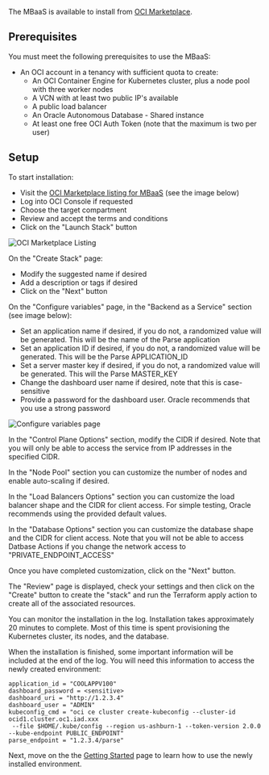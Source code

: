 
The MBaaS is available to install from [OCI Marketplace](https://cloudmarketplace.oracle.com/marketplace/en_US/listing/139274906).

## Prerequisites

You must meet the following prerequisites to use the MBaaS:

* An OCI account in a tenancy with sufficient quota to create:
  * An OCI Container Engine for Kubernetes cluster, plus a node pool with three worker nodes
  * A VCN with at least two public IP's available
  * A public load balancer
  * An Oracle Autonomous Database - Shared instance
  * At least one free OCI Auth Token (note that the maximum is two per user)

## Setup

To start installation:

* Visit the [OCI Marketplace listing for MBaaS](https://cloud.oracle.com/marketplace/application/139274906) (see the image below)
* Log into OCI Console if requested
* Choose the target compartment
* Review and accept the terms and conditions
* Click on the "Launch Stack" button

![OCI Marketplace Listing](../mbaas-oci-mp-listing.png)

On the "Create Stack" page:

* Modify the suggested name if desired
* Add a description or tags if desired
* Click on the "Next" button

On the "Configure variables" page, in the "Backend as a Service" section (see image below):

* Set an application name if desired, if you do not, a randomized value will be generated.  This will be the name of the Parse application
* Set an application ID if desired, if you do not, a randomized value will be generated.  This will be the Parse APPLICATION_ID
* Set a server master key if desired, if you do not, a randomized value will be generated.  This will the Parse MASTER_KEY
* Change the dashboard user name if desired, note that this is case-sensitive
* Provide a password for the dashboard user.  Oracle recommends that you use a strong password

![Configure variables page](../mbaas-configure-variables.png)

In the "Control Plane Options" section, modify the CIDR if desired.  Note that you will only be able to access the service from IP
addresses in the specified CIDR.

In the "Node Pool" section you can customize the number of nodes and enable auto-scaling if desired.

In the "Load Balancers Options" section you can customize the load balancer shape and the CIDR for client access.  For simple testing, Oracle
recommends using the provided default values.

In the "Database Options" section you can customize the database shape and the CIDR for client access. Note that you will not be able to access
Datbase Actions if you change the network access to "PRIVATE_ENDPOINT_ACCESS"

Once you have completed customization, click on the "Next" button. 

The "Review" page is displayed, check your settings and then click on the "Create" button to create the "stack" and run the Terraform apply
action to create all of the associated resources.  

You can monitor the installation in the log. Installation takes approximately 20 minutes to complete.  Most of this time is spent provisioning
the Kubernetes cluster, its nodes, and the database.

When the installation is finished, some important information will be included at the end of the log.  You will need this information to access
the newly created environment:

```
application_id = "COOLAPPV100"
dashboard_password = <sensitive>
dashboard_uri = "http://1.2.3.4"
dashboard_user = "ADMIN"
kubeconfig_cmd = "oci ce cluster create-kubeconfig --cluster-id ocid1.cluster.oc1.iad.xxx
 --file $HOME/.kube/config --region us-ashburn-1 --token-version 2.0.0 --kube-endpoint PUBLIC_ENDPOINT"
parse_endpoint = "1.2.3.4/parse"
```

Next, move on the the [Getting Started](../getting-started/) page to learn how to use the newly installed environment.